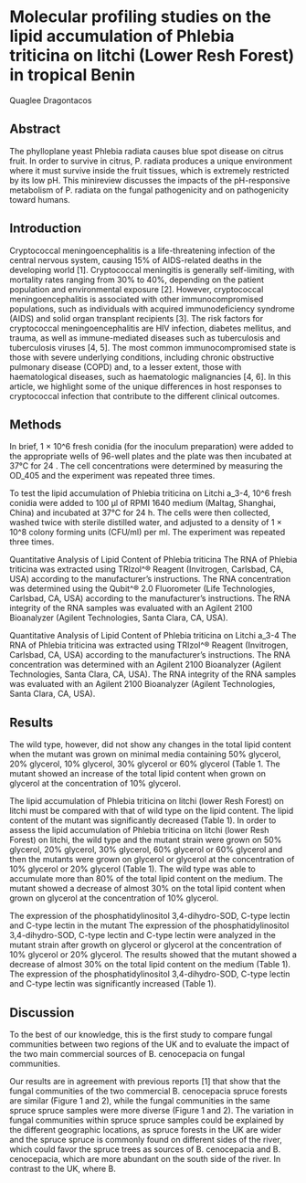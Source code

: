 # Molecular profiling studies on the lipid accumulation of Phlebia triticina on litchi (Lower Resh Forest) in tropical Benin
Quaglee Dragontacos


## Abstract
The phylloplane yeast Phlebia radiata causes blue spot disease on citrus fruit. In order to survive in citrus, P. radiata produces a unique environment where it must survive inside the fruit tissues, which is extremely restricted by its low pH. This minireview discusses the impacts of the pH-responsive metabolism of P. radiata on the fungal pathogenicity and on pathogenicity toward humans.


## Introduction
Cryptococcal meningoencephalitis is a life-threatening infection of the central nervous system, causing 15% of AIDS-related deaths in the developing world [1]. Cryptococcal meningitis is generally self-limiting, with mortality rates ranging from 30% to 40%, depending on the patient population and environmental exposure [2]. However, cryptococcal meningoencephalitis is associated with other immunocompromised populations, such as individuals with acquired immunodeficiency syndrome (AIDS) and solid organ transplant recipients [3]. The risk factors for cryptococcal meningoencephalitis are HIV infection, diabetes mellitus, and trauma, as well as immune-mediated diseases such as tuberculosis and tuberculosis viruses [4, 5]. The most common immunocompromised state is those with severe underlying conditions, including chronic obstructive pulmonary disease (COPD) and, to a lesser extent, those with haematological diseases, such as haematologic malignancies [4, 6]. In this article, we highlight some of the unique differences in host responses to cryptococcal infection that contribute to the different clinical outcomes.


## Methods
In brief, 1 × 10^6 fresh conidia (for the inoculum preparation) were added to the appropriate wells of 96-well plates and the plate was then incubated at 37°C for 24 . The cell concentrations were determined by measuring the OD_405 and the experiment was repeated three times.

To test the lipid accumulation of Phlebia triticina on Litchi a_3-4, 10^6 fresh conidia were added to 100 µl of RPMI 1640 medium (Maltag, Shanghai, China) and incubated at 37°C for 24 h. The cells were then collected, washed twice with sterile distilled water, and adjusted to a density of 1 × 10^8 colony forming units (CFU/ml) per ml. The experiment was repeated three times.

Quantitative Analysis of Lipid Content of Phlebia triticina
The RNA of Phlebia triticina was extracted using TRIzol^® Reagent (Invitrogen, Carlsbad, CA, USA) according to the manufacturer’s instructions. The RNA concentration was determined using the Qubit^® 2.0 Fluorometer (Life Technologies, Carlsbad, CA, USA) according to the manufacturer’s instructions. The RNA integrity of the RNA samples was evaluated with an Agilent 2100 Bioanalyzer (Agilent Technologies, Santa Clara, CA, USA).

Quantitative Analysis of Lipid Content of Phlebia triticina on Litchi a_3-4
The RNA of Phlebia triticina was extracted using TRIzol^® Reagent (Invitrogen, Carlsbad, CA, USA) according to the manufacturer’s instructions. The RNA concentration was determined with an Agilent 2100 Bioanalyzer (Agilent Technologies, Santa Clara, CA, USA). The RNA integrity of the RNA samples was evaluated with an Agilent 2100 Bioanalyzer (Agilent Technologies, Santa Clara, CA, USA).


## Results
The wild type, however, did not show any changes in the total lipid content when the mutant was grown on minimal media containing 50% glycerol, 20% glycerol, 10% glycerol, 30% glycerol or 60% glycerol (Table 1. The mutant showed an increase of the total lipid content when grown on glycerol at the concentration of 10% glycerol.

The lipid accumulation of Phlebia triticina on litchi (lower Resh Forest) on litchi must be compared with that of wild type on the lipid content. The lipid content of the mutant was significantly decreased (Table 1). In order to assess the lipid accumulation of Phlebia triticina on litchi (lower Resh Forest) on litchi, the wild type and the mutant strain were grown on 50% glycerol, 20% glycerol, 30% glycerol, 60% glycerol or 60% glycerol and then the mutants were grown on glycerol or glycerol at the concentration of 10% glycerol or 20% glycerol (Table 1). The wild type was able to accumulate more than 80% of the total lipid content on the medium. The mutant showed a decrease of almost 30% on the total lipid content when grown on glycerol at the concentration of 10% glycerol.

The expression of the phosphatidylinositol 3,4-dihydro-SOD, C-type lectin and C-type lectin in the mutant
The expression of the phosphatidylinositol 3,4-dihydro-SOD, C-type lectin and C-type lectin were analyzed in the mutant strain after growth on glycerol or glycerol at the concentration of 10% glycerol or 20% glycerol. The results showed that the mutant showed a decrease of almost 30% on the total lipid content on the medium (Table 1). The expression of the phosphatidylinositol 3,4-dihydro-SOD, C-type lectin and C-type lectin was significantly increased (Table 1).


## Discussion
To the best of our knowledge, this is the first study to compare fungal communities between two regions of the UK and to evaluate the impact of the two main commercial sources of B. cenocepacia on fungal communities.

Our results are in agreement with previous reports [1] that show that the fungal communities of the two commercial B. cenocepacia spruce forests are similar (Figure 1 and 2), while the fungal communities in the same spruce spruce samples were more diverse (Figure 1 and 2). The variation in fungal communities within spruce spruce samples could be explained by the different geographic locations, as spruce forests in the UK are wider and the spruce spruce is commonly found on different sides of the river, which could favor the spruce trees as sources of B. cenocepacia and B. cenocepacia, which are more abundant on the south side of the river. In contrast to the UK, where B.
